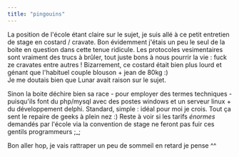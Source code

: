```yaml
---
title: "pingouins"
---
```


La position de l'école étant claire sur le sujet, je suis allé à ce petit
entretien de stage en costard / cravate. Bon évidemment j'étais un peu le seul
de la boite en question dans cette tenue ridicule. Les protocoles
vesimentaires sont vraiment des trucs à brûler, tout juste bons à nous pourrir
la vie : fuck ze cravates entre autres ! Bizarrement, ce costard était bien
plus lourd et génant que l'habituel couple blouson + jean de 80kg :)  
Je me doutais bien que Lunar avait raison sur le sujet.

Sinon la boite déchire bien sa race - pour employer des termes techniques -
puisqu'ils font du php/mysql avec des postes windows et un serveur linux + du
développement delphi. Standard, simple : idéal pour moi je crois. Tout ça sent
le repaire de geeks à plein nez :) Reste à voir si les tarifs _énormes_
demandés par l'école via la convention de stage ne feront pas fuir ces gentils
programmeurs ;_;

Bon aller hop, je vais rattraper un peu de sommeil en retard je pense ^^

